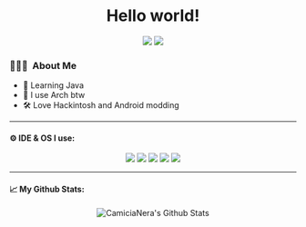 <!-- Header -->
<h1 align="center">Hello world! </h1>
<p align="center">
  <img src="https://img.shields.io/badge/CamiciaNera%232148-%237289DA.svg?&style=for-the-badge&logo=discord&logoColor=white%22" /> 
  <img src="https://img.shields.io/badge/@realcamicia-%232CA5E0.svg?&style=for-the-badge&logo=telegram&logoColor=white" />
</p>

### 🧑🏻‍💻 &nbsp;About Me
- 📖 Learning Java
- 🐧 I use Arch btw
- 🛠️ Love Hackintosh and Android modding

---

#### ⚙️ IDE & OS I use:
<p align="center">
  <img src="https://img.shields.io/badge/Visual%20Studio%20Code-%23007396.svg?&style=for-the-badge&logo=visualstudio&logoColor=white" />
  <img src="https://img.shields.io/badge/intellij_idea%20-%23007396.svg?&style=for-the-badge&logo=intellij-idea&logoColor=white" />
  <img src="https://img.shields.io/badge/Arch%20Linux-%234285F4.svg?&style=for-the-badge&logo=linux&logoColor=white" />
  <img src="https://img.shields.io/badge/macOS%20-%23343739.svg?&style=for-the-badge&logo=apple&logoColor=white" />
  <img src="https://img.shields.io/badge/Windows-%234285F4.svg?&style=for-the-badge&logo=windows&logoColor=white" />
</p>

---

#### 📈 My Github Stats:
<div align="center">
  <img src="https://github-readme-stats.vercel.app/api?username=CamiciaNera&include_all_commits=true&count_private=true&show_icons=true&line_height=20&title_color=7A7ADB&icon_color=2234AE&text_color=D3D3D3&bg_color=0,000000,130F40" alt="CamiciaNera's Github Stats">
</div>
